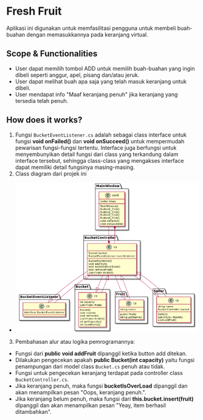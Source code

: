 # Fresh Fruit

Aplikasi ini digunakan untuk memfasilitasi pengguna untuk membeli buah-buahan dengan memasukkannya pada keranjang virtual.

## Scope & Functionalities
* User dapat memilih tombol ADD untuk memilih buah-buahan yang ingin dibeli seperti anggur, apel, pisang dan/atau jeruk.
* User dapat melihat buah apa saja yang telah masuk keranjang untuk dibeli.
* User mendapat info "Maaf keranjang penuh" jika keranjang yang tersedia telah penuh.

## How does it works?
1. Fungsi `BucketEventListener.cs` adalah sebagai class interface untuk fungsi **void onFailed()** dan **void onSucceed()** untuk mempermudah pewarisan fungsi-fungsi tertentu.
Interface juga berfungsi untuk menyembunyikan detail fungsi dari class yang terkandung dalam interface tersebut, sehingga class-class yang mengakses interface dapat memiliki detail fungsinya masing-masing.
2. Class diagram dari projek ini
* ![Class Diagram](FreshFruit/assets/classDiagram.png)
3. Pembahasan alur atau logika pemrogramannya:
* Fungsi dari **public void addFruit** dipanggil ketika button add ditekan.
* Dilakukan pengecekan apakah **public Bucket(int capacity)** yaitu fungsi penampungan dari model class `Bucket.cs` penuh atau tidak. 
* Fungsi untuk pengecekan keranjang terdapat pada controller class `BucketController.cs`.
* Jika keranjang penuh, maka fungsi **bucketIsOverLoad** dipanggil dan akan menampilkan pesan "Oops, keranjang penuh.".
* Jika keranjang belum penuh, maka fungsi dari **this.bucket.insert(fruit)** dipanggil dan akan menampilkan pesan "Yeay, item berhasil ditambahkan".